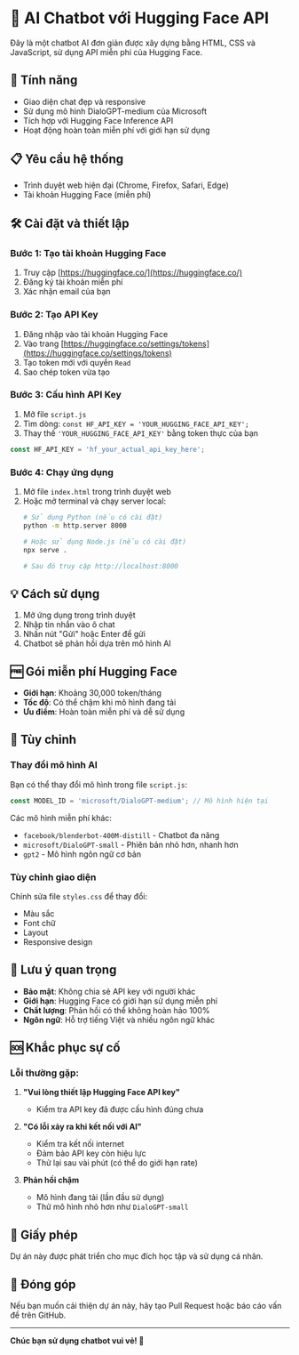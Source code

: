 # 🤖 AI Chatbot với Hugging Face API

Đây là một chatbot AI đơn giản được xây dựng bằng HTML, CSS và JavaScript, sử dụng API miễn phí của Hugging Face.

## 🚀 Tính năng

- Giao diện chat đẹp và responsive
- Sử dụng mô hình DialoGPT-medium của Microsoft
- Tích hợp với Hugging Face Inference API
- Hoạt động hoàn toàn miễn phí với giới hạn sử dụng

## 📋 Yêu cầu hệ thống

- Trình duyệt web hiện đại (Chrome, Firefox, Safari, Edge)
- Tài khoản Hugging Face (miễn phí)

## 🛠️ Cài đặt và thiết lập

### Bước 1: Tạo tài khoản Hugging Face

1. Truy cập [https://huggingface.co/](https://huggingface.co/)
2. Đăng ký tài khoản miễn phí
3. Xác nhận email của bạn

### Bước 2: Tạo API Key

1. Đăng nhập vào tài khoản Hugging Face
2. Vào trang [https://huggingface.co/settings/tokens](https://huggingface.co/settings/tokens)
3. Tạo token mới với quyền `Read` 
4. Sao chép token vừa tạo

### Bước 3: Cấu hình API Key

1. Mở file `script.js`
2. Tìm dòng: `const HF_API_KEY = 'YOUR_HUGGING_FACE_API_KEY';`
3. Thay thế `'YOUR_HUGGING_FACE_API_KEY'` bằng token thực của bạn

```javascript
const HF_API_KEY = 'hf_your_actual_api_key_here';
```

### Bước 4: Chạy ứng dụng

1. Mở file `index.html` trong trình duyệt web
2. Hoặc mở terminal và chạy server local:
   ```bash
   # Sử dụng Python (nếu có cài đặt)
   python -m http.server 8000
   
   # Hoặc sử dụng Node.js (nếu có cài đặt)
   npx serve .
   
   # Sau đó truy cập http://localhost:8000
   ```

## 💡 Cách sử dụng

1. Mở ứng dụng trong trình duyệt
2. Nhập tin nhắn vào ô chat
3. Nhấn nút "Gửi" hoặc Enter để gửi
4. Chatbot sẽ phản hồi dựa trên mô hình AI

## 🆓 Gói miễn phí Hugging Face

- **Giới hạn**: Khoảng 30,000 token/tháng
- **Tốc độ**: Có thể chậm khi mô hình đang tải
- **Ưu điểm**: Hoàn toàn miễn phí và dễ sử dụng

## 🔧 Tùy chỉnh

### Thay đổi mô hình AI

Bạn có thể thay đổi mô hình trong file `script.js`:

```javascript
const MODEL_ID = 'microsoft/DialoGPT-medium'; // Mô hình hiện tại
```

Các mô hình miễn phí khác:
- `facebook/blenderbot-400M-distill` - Chatbot đa năng
- `microsoft/DialoGPT-small` - Phiên bản nhỏ hơn, nhanh hơn
- `gpt2` - Mô hình ngôn ngữ cơ bản

### Tùy chỉnh giao diện

Chỉnh sửa file `styles.css` để thay đổi:
- Màu sắc
- Font chữ
- Layout
- Responsive design

## 🚨 Lưu ý quan trọng

- **Bảo mật**: Không chia sẻ API key với người khác
- **Giới hạn**: Hugging Face có giới hạn sử dụng miễn phí
- **Chất lượng**: Phản hồi có thể không hoàn hảo 100%
- **Ngôn ngữ**: Hỗ trợ tiếng Việt và nhiều ngôn ngữ khác

## 🆘 Khắc phục sự cố

### Lỗi thường gặp:

1. **"Vui lòng thiết lập Hugging Face API key"**
   - Kiểm tra API key đã được cấu hình đúng chưa

2. **"Có lỗi xảy ra khi kết nối với AI"**
   - Kiểm tra kết nối internet
   - Đảm bảo API key còn hiệu lực
   - Thử lại sau vài phút (có thể do giới hạn rate)

3. **Phản hồi chậm**
   - Mô hình đang tải (lần đầu sử dụng)
   - Thử mô hình nhỏ hơn như `DialoGPT-small`

## 📝 Giấy phép

Dự án này được phát triển cho mục đích học tập và sử dụng cá nhân.

## 🤝 Đóng góp

Nếu bạn muốn cải thiện dự án này, hãy tạo Pull Request hoặc báo cáo vấn đề trên GitHub.

---

**Chúc bạn sử dụng chatbot vui vẻ! 🎉**
